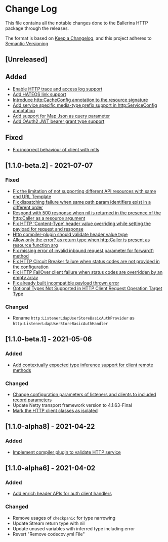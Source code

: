 # Change Log
This file contains all the notable changes done to the Ballerina HTTP package through the releases.

The format is based on [Keep a Changelog](https://keepachangelog.com/en/1.0.0/), and this project adheres to 
[Semantic Versioning](https://semver.org/spec/v2.0.0.html).

## [Unreleased]

## Added
- [Enable HTTP trace and access log support](https://github.com/ballerina-platform/ballerina-standard-library/issues/1073)
- [Add HATEOS link support](https://github.com/ballerina-platform/ballerina-standard-library/issues/1637)
- [Introduce http:CacheConfig annotation to the resource signature](https://github.com/ballerina-platform/ballerina-standard-library/issues/1533)
- [Add service specific media-type prefix support in http:ServiceConfig annotation](https://github.com/ballerina-platform/ballerina-standard-library/issues/1620)
- [Add support for Map Json as query parameter](https://github.com/ballerina-platform/ballerina-standard-library/issues/1670)
- [Add OAuth2 JWT bearer grant type support](https://github.com/ballerina-platform/ballerina-standard-library/issues/1788)

## Fixed
- [Fix incorrect behaviour of client with mtls](https://github.com/ballerina-platform/ballerina-standard-library/issues/1708)

## [1.1.0-beta.2] - 2021-07-07

### Fixed
- [Fix the limitation of not supporting different API resources with same end URL Template](https://github.com/ballerina-platform/ballerina-standard-library/issues/1095)
- [Fix dispatching failure when same path param identifiers exist in a different order](https://github.com/ballerina-platform/ballerina-standard-library/issues/342)
- [Respond with 500 response when nil is returned in the presence of the http:Caller as a resource argument](https://github.com/ballerina-platform/ballerina-standard-library/issues/1524)
- [Fix HTTP 'Content-Type' header value overriding while setting the payload for request and response](https://github.com/ballerina-platform/ballerina-standard-library/issues/920)
- [Http compiler-plugin should validate header value type](https://github.com/ballerina-platform/ballerina-standard-library/issues/1480)
- [Allow only the error? as return type when http:Caller is present as resource function arg](https://github.com/ballerina-platform/ballerina-standard-library/issues/1519)
- [Fix missing error of invalid inbound request parameter for forward() method](https://github.com/ballerina-platform/ballerina-standard-library/issues/311)
- [Fix HTTP Circuit Breaker failure when status codes are not provided in the configuration](https://github.com/ballerina-platform/ballerina-standard-library/issues/339)
- [Fix HTTP FailOver client failure when status codes are overridden by an empty array](https://github.com/ballerina-platform/ballerina-standard-library/issues/1598)
- [Fix already built incompatible payload thrown error](https://github.com/ballerina-platform/ballerina-standard-library/issues/1600) 
- [Optional Types Not Supported in HTTP Client Request Operation Target Type](https://github.com/ballerina-platform/ballerina-standard-library/issues/1433)

### Changed
- Rename `http:ListenerLdapUserStoreBasicAuthProvider` as `http:ListenerLdapUserStoreBasicAuthHandler`

## [1.1.0-beta.1] - 2021-05-06

### Added
- [Add contextually expected type inference support for client remote methods](https://github.com/ballerina-platform/ballerina-standard-library/issues/1371)

### Changed
- [Change configuration parameters of listeners and clients to included record parameters](https://github.com/ballerina-platform/ballerina-standard-library/issues/1325)
- Update Netty transport framework version to 4.1.63-Final
- [Mark the HTTP client classes as isolated](https://github.com/ballerina-platform/ballerina-standard-library/issues/1397)

## [1.1.0-alpha8] - 2021-04-22

### Added
- [Implement compiler plugin to validate HTTP service](https://github.com/ballerina-platform/ballerina-standard-library/issues/1102)

## [1.1.0-alpha6] - 2021-04-02

### Added
- [Add enrich header APIs for auth client handlers](https://github.com/ballerina-platform/ballerina-standard-library/issues/584)

### Changed
- Remove usages of `checkpanic` for type narrowing
- Update Stream return type with nil
- Update unused variables with inferred type including error
- Revert "Remove codecov.yml File"
